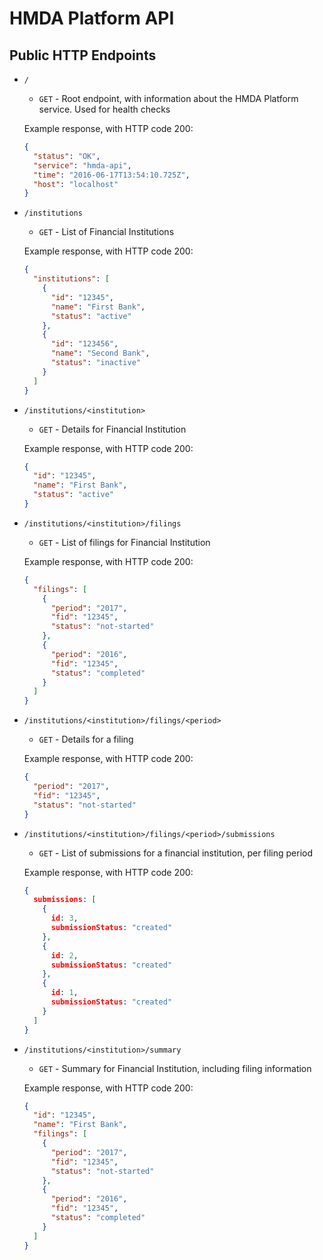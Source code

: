 # HMDA Platform API

## Public HTTP Endpoints

* `/`
    * `GET` - Root endpoint, with information about the HMDA Platform service. Used for health checks
    
    Example response, with HTTP code 200:
    
    ```json
    {
      "status": "OK",
      "service": "hmda-api",
      "time": "2016-06-17T13:54:10.725Z",
      "host": "localhost"
    }
    ```
    
    

* `/institutions`
    * `GET` - List of Financial Institutions
    
    Example response, with HTTP code 200: 
    
    ```json
    {
      "institutions": [
        {
          "id": "12345",
          "name": "First Bank",
          "status": "active"
        },
        {
          "id": "123456",
          "name": "Second Bank",
          "status": "inactive"
        }
      ]
    }
    ```

* `/institutions/<institution>`
    * `GET` - Details for Financial Institution
    
    Example response, with HTTP code 200: 
    
    ```json
    {
      "id": "12345",
      "name": "First Bank",
      "status": "active"
    }
    ```
    
* `/institutions/<institution>/filings`
    * `GET` - List of filings for Financial Institution
    
    Example response, with HTTP code 200:
    
    ```json
    {
      "filings": [
        {
          "period": "2017",
          "fid": "12345",
          "status": "not-started"
        },
        {
          "period": "2016",
          "fid": "12345",
          "status": "completed"
        }
      ]
    }
    ```
    
    
* `/institutions/<institution>/filings/<period>`
    * `GET` - Details for a filing
    
    Example response, with HTTP code 200:
    
    ```json
    {
      "period": "2017",
      "fid": "12345",
      "status": "not-started"
    }
    ```
    
* `/institutions/<institution>/filings/<period>/submissions`

    * `GET` - List of submissions for a financial institution, per filing period
    
    Example response, with HTTP code 200:
    
    ```json
    {
      submissions: [
        {  
          id: 3,
          submissionStatus: "created"
        },
        {
          id: 2,
          submissionStatus: "created"
        },
        {
          id: 1,
          submissionStatus: "created"
        }
      ]
    }
    ```
    
* `/institutions/<institution>/summary`
    * `GET` - Summary for Financial Institution, including filing information
    
    Example response, with HTTP code 200:
    
    ```json
    {
      "id": "12345",
      "name": "First Bank",
      "filings": [
        {
          "period": "2017",
          "fid": "12345",
          "status": "not-started"
        },
        {
          "period": "2016",
          "fid": "12345",
          "status": "completed"
        }
      ]
    }
    ```